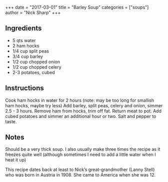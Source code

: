 +++
date = "2017-03-01"
title = "Barley Soup"
categories = ["soups"]
author = "Nick Sharp"
+++

## Ingredients

- 5 qts water
- 2 ham hocks
- 1/4 cup split peas
- 3/4 cup barley
- 1/2 cup chopped onion
- 1/2 cup chopped celery
- 2-3 potatoes, cubed

## Instructions

Cook ham hocks in water for 2 hours (note: may be too long for smallish ham hocks, maybe try less)
Add barley, split peas, celery and onion, simmer 2.5 - 3 hours.
Remove ham from hocks, trim off fat.  Return meat to pot.
Add cubed potatoes and simmer an additional hour or two.
Salt and pepper to taste.

## Notes

Should be a very thick soup.  I also usually make three times the recipe as it freezes quite well (although sometimes I need to add a little water when I heat it up)

This recipe dates back at least to Nick’s great-grandmother (Lanny Stell) who was born in Austria in 1908.  She came to America when she was 12.